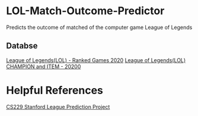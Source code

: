 # LOL-Match-Outcome-Predictor
Predicts the outcome of matched of the computer game League of Legends

## Databse
[League of Legends(LOL) - Ranked Games 2020](https://www.kaggle.com/gyejr95/league-of-legendslol-ranked-games-2020-ver1)
[League of Legends(LOL) CHAMPION and ITEM - 20200](https://www.kaggle.com/gyejr95/league-of-legendslol-champion-and-item-2020#riot_champion.csv)

# Helpful References
[CS229 Stanford League Prediction Project](http://cs229.stanford.edu/proj2016/report/Lin-LeagueOfLegendsMatchOutcomePrediction-report.pdf)

